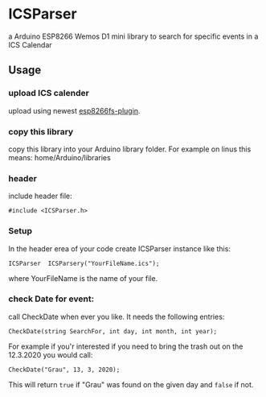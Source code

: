 # ICSParser
a Arduino ESP8266 Wemos D1 mini library to search for specific events in a ICS Calendar

## Usage
### upload ICS calender
upload using newest [esp8266fs-plugin](https://github.com/esp8266/arduino-esp8266fs-plugin/releases).
### copy this library
copy this library into your Arduino library folder. For example on linus this means: home/Arduino/libraries
### header
include header file:

``` #include <ICSParser.h> ```
### Setup
In the header erea of your code create ICSParser instance like this:

``` ICSParser  ICSParsery("YourFileName.ics"); ``` 

where YourFileName is the name of your file.

### check Date for event:
call CheckDate when ever you like.
It needs the following entries:

``` CheckDate(string SearchFor, int day, int month, int year); ``` 

For example if you'r interested if you need to bring the trash out on the 12.3.2020 you would call:

``` CheckDate("Grau", 13, 3, 2020); ``` 

This will return ```true``` if "Grau" was found on the given day and ```false``` if not.